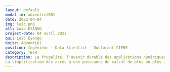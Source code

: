 ```yaml
---
layout: default
modal-id: adventiel001
date: 2022-04-04
img: loic.png
alt: Loic-EYANGO
project-date: 04 avril 2023
qui: Loïc Eyango
boite: Adventiel
position: Ingénieur - Data Scientist - Doctorant CIFRE
category: TECH
description: La frugalité, l’avenir durable des applications numériques en agriculture.
La simplification des accès à une puissance de calcul de plus en plus importante ainsi que la réduction des coûts matériel ces vingt dernières années a orienté les développements dans une course à la performance, au détriment parfois des techniques d'optimisation qui primaient à la fin du siècle dernier compte tenu des limites matérielles de l'époque. Dans le contexte géoclimatique du XXIème siècle, il est indispensable de repenser nos usages pour réduire les consommations en énergies et en ressources matérielles ainsi que de limiter certaines pollutions. Pour cela, il existe de nombreux leviers potentiellement actionnables selon le contexte opérationnel de chaque projet. ADVENTIEL explore depuis plusieurs années ces problématiques pour rendre accessible des technologies particulièrement performantes à coût raisonnable à des utilisateurs finaux et à grande échelle dans des contextes parfois défavorables (problème de connectivité notamment) et très exigeants ou sensibles.
---
```

